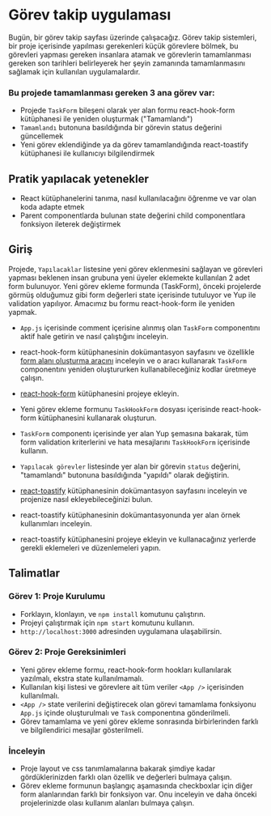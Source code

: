 # Görev takip uygulaması

Bugün, bir görev takip sayfası üzerinde çalışacağız.
Görev takip sistemleri, bir proje içerisinde yapılması gerekenleri küçük görevlere bölmek, bu görevleri yapması gereken insanlara atamak ve görevlerin tamamlanması gereken son tarihleri belirleyerek her şeyin zamanında tamamlanmasını sağlamak için kullanılan uygulamalardır.

### Bu projede tamamlanması gereken 3 ana görev var:

- Projede `TaskForm` bileşeni olarak yer alan formu react-hook-form kütüphanesi ile yeniden oluşturmak ("Tamamlandı")
- `Tamamlandı` butonuna basıldığında bir görevin status değerini güncellemek
- Yeni görev eklendiğinde ya da görev tamamlandığında react-toastify kütüphanesi ile kullanıcıyı bilgilendirmek

## Pratik yapılacak yetenekler

- React kütüphanelerini tanıma, nasıl kullanılacağını öğrenme ve var olan koda adapte etmek
- Parent componentlarda bulunan state değerini child componentlara fonksiyon ileterek değiştirmek

## Giriş

Projede, `Yapılacaklar` listesine yeni görev eklenmesini sağlayan ve görevleri yapması beklenen insan grubuna yeni üyeler eklemekte kullanılan 2 adet form bulunuyor. Yeni görev ekleme formunda (TaskForm), önceki projelerde görmüş olduğumuz gibi form değerleri state içerisinde tutuluyor ve Yup ile validation yapılıyor. Amacımız bu formu react-hook-form ile yeniden yapmak.

- `App.js` içerisinde comment içerisine alınmış olan `TaskForm` componentını aktif hale getirin ve nasıl çalıştığını inceleyin.
- react-hook-form kütüphanesinin dokümantasyon sayfasını ve özellikle [form alanı oluşturma aracını](https://react-hook-form.com/form-builder/) inceleyin ve o aracı kullanarak `TaskForm` componentını yeniden oluştururken kullanabileceğiniz kodlar üretmeye çalışın.
- [react-hook-form](https://www.npmjs.com/package/react-hook-form) kütüphanesini projeye ekleyin.
- Yeni görev ekleme formunu `TaskHookForm` dosyası içerisinde react-hook-form kütüphanesini kullanarak oluşturun.
- `TaskForm` componentı içerisinde yer alan Yup şemasına bakarak, tüm form validation kriterlerini ve hata mesajlarını `TaskHookForm` içerisinde kullanın.
- `Yapılacak görevler` listesinde yer alan bir görevin `status` değerini, "tamamlandı" butonuna basıldığında "yapıldı" olarak değiştirin.

- [react-toastify](https://www.npmjs.com/package/react-toastify) kütüphanesinin dokümantasyon sayfasını inceleyin ve projenize nasıl ekleyebileceğinizi bulun.
- react-toastify kütüphanesinin dokümantasyonunda yer alan örnek kullanımları inceleyin.
- react-toastify kütüphanesini projeye ekleyin ve kullanacağınız yerlerde gerekli eklemeleri ve düzenlemeleri yapın.

## Talimatlar

### Görev 1: Proje Kurulumu

- Forklayın, klonlayın, ve `npm install` komutunu çalıştırın.
- Projeyi çalıştırmak için `npm start` komutunu kullanın.
- `http://localhost:3000` adresinden uygulamana ulaşabilirsin.

### Görev 2: Proje Gereksinimleri

- Yeni görev ekleme formu, react-hook-form hookları kullanılarak yazılmalı, ekstra state kullanılmamalı.
- Kullanılan kişi listesi ve görevlere ait tüm veriler `<App />` içerisinden kullanılmalı.
- `<App />` state verilerini değiştirecek olan görevi tamamlama fonksiyonu `App.js` içinde oluşturulmalı ve `Task` componentına gönderilmeli.
- Görev tamamlama ve yeni görev ekleme sonrasında birbirlerinden farklı ve bilgilendirici mesajlar gösterilmeli.

### İnceleyin

- Proje layout ve css tanımlamalarına bakarak şimdiye kadar gördüklerinizden farklı olan özellik ve değerleri bulmaya çalışın.
- Görev ekleme formunun başlangıç aşamasında checkboxlar için diğer form alanlarından farklı bir fonksiyon var. Onu inceleyin ve daha önceki projelerinizde olası kullanım alanları bulmaya çalışın.
